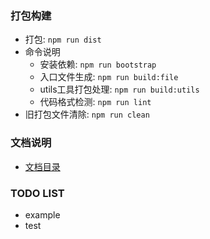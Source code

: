 ### 打包构建
- 打包: `npm run dist`
- 命令说明
  - 安装依赖: `npm run bootstrap`
  - 入口文件生成: `npm run build:file`
  - utils工具打包处理: `npm run build:utils`
  - 代码格式检测: `npm run lint`
- 旧打包文件清除: `npm run clean`
### 文档说明
  - [文档目录](./doc/readme.md)
### TODO LIST
- example
- test
